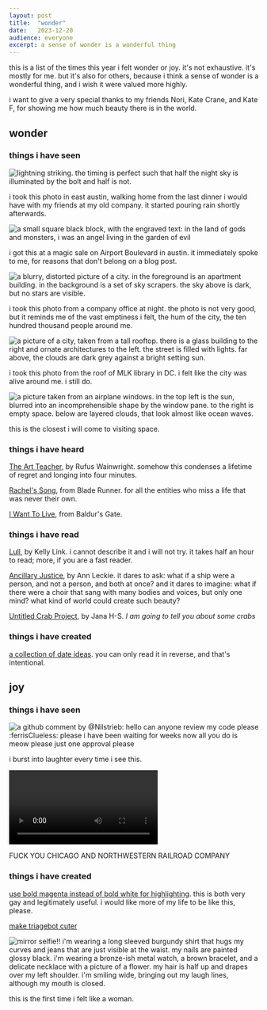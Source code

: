 ```yaml
---
layout:	post
title:	"wonder"
date:	2023-12-20
audience: everyone
excerpt: a sense of wonder is a wonderful thing
---
```


this is a list of the times this year i felt wonder or joy. it's not exhaustive.
it's mostly for me. but it's also for others, because i think a sense of wonder is a wonderful thing,
and i wish it were valued more highly.

i want to give a very special thanks to my friends Nori, Kate Crane, and Kate F, for showing me how much beauty there is in the world.

## wonder

### things i have seen

![lightning striking. the timing is perfect such that half the night sky is illuminated by the bolt and half is not.](/assets/lightning.jpg)

i took this photo in east austin, walking home from the last dinner i would have with my friends at my old company. it started pouring rain shortly afterwards.

![a small square black block, with the engraved text: in the land of gods and monsters, i was an angel living in the garden of evil](/assets/angel%20in%20the%20garden.jpg)

i got this at a magic sale on Airport Boulevard in austin. it immediately spoke to me, for reasons that don't belong on a blog post.

![a blurry, distorted picture of a city. in the foreground is an apartment building. in the background is a set of sky scrapers. the sky above is dark, but no stars are visible.](/assets/austin%20from%20office.jpg)

i took this photo from a company office at night. the photo is not very good, but it reminds me of the vast emptiness i felt, the hum of the city, the ten hundred thousand people around me.

![a picture of a city, taken from a tall rooftop. there is a glass building to the right and ornate architectures to the left. the street is filled with lights. far above, the clouds are dark grey against a bright setting sun.](/assets/mlk%20library.jpg)

i took this photo from the roof of MLK library in DC. i felt like the city was alive around me. i still do.

![a picture taken from an airplane windows. in the top left is the sun, blurred into an incomprehensible shape by the window pane. to the right is empty space. below are layered clouds, that look almost like ocean waves.](/assets/30000%20feet.jpg)

this is the closest i will come to visiting space.

### things i have heard

[The Art Teacher](https://www.youtube.com/watch?v=q71LaWSSQ7M), by Rufus Wainwright. somehow this condenses a lifetime of regret and longing into four minutes.

[Rachel's Song](https://www.youtube.com/watch?v=KIBKbhrniUQ), from Blade Runner. for all the entities who miss a life that was never their own.

[I Want To Live](https://www.youtube.com/watch?v=9LcxSuZY024), from Baldur's Gate.

### things i have read

[Lull](https://weirdfictionreview.com/2014/06/lull/), by Kelly Link. i cannot describe it and i will not try. it takes half an hour to read; more, if you are a fast reader.

[Ancillary Justice](https://annleckie.com/novel/ancillary-justice/), by Ann Leckie. it dares to ask: what if a ship were a person, and not a person, and both at once? and it dares to imagine: what if there were a choir that sang with many bodies and voices, but only one mind? what kind of world could create such beauty?

[Untitled Crab Project](https://jana-h-s.itch.io/untitled-crab-project), by Jana H-S. *I am going to tell you about some crabs*

### things i have created

[a collection of date ideas](https://cohost.org/jyn/post/3933390-a-collection-of-date). you can only read it in reverse, and that's intentional.

## joy

### things i have seen

![a github comment by @Nilstrieb: hello can anyone review my code please :ferrisClueless: please i have been waiting for weeks now all you do is meow please just one approval please](/assets/nils%20meow.jpg)

i burst into laughter every time i see this.

<video controls>
    <source src="/assets/fuck%20you%20chicago%20and%20northwestern%20railroad%20company.mp4">
</video>

FUCK YOU CHICAGO AND NORTHWESTERN RAILROAD COMPANY

### things i have created

[use bold magenta instead of bold white for highlighting](https://github.com/rust-lang/rust/pull/118756). this is both very gay and legitimately useful. i would like more of my life to be like this, please.

[make triagebot cuter](https://github.com/rust-lang/triagebot/pull/1756)

![mirror selfie!! i'm wearing a long sleeved burgundy shirt that hugs my curves and jeans that are just visible at the waist. my nails are painted glossy black. i'm wearing a bronze-ish metal watch, a brown bracelet, and a delicate necklace with a picture of a flower. my hair is half up and drapes over my left shoulder. i'm smiling wide, bringing out my laugh lines, although my mouth is closed.](/assets/pendant-selfie.jpg)

this is the first time i felt like a woman.
